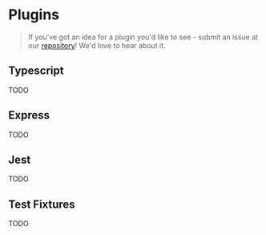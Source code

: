 # Plugins

> If you've got an idea for a plugin you'd like to see - submit an issue at our [repository](https://github.com/mattpocock/sextant)! We'd love to hear about it.

## Typescript

TODO

## Express

TODO

## Jest

TODO

## Test Fixtures

TODO
